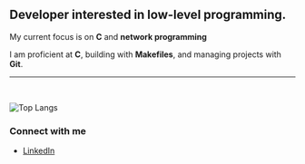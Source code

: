 ## Developer interested in low-level programming.

My current focus is on **C** and **network programming** 

I am proficient at **C**, building with **Makefiles**, and managing projects with **Git**.

---

<br>

![Top Langs](https://github-readme-stats.vercel.app/api/top-langs/?username=altCourier&layout=compact)


### Connect with me

-   [LinkedIn](https://www.linkedin.com/in/slauluyol/)
